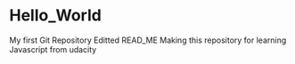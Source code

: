 # Hello_World
My first Git Repository
Editted READ_ME
Making this repository for learning Javascript from udacity
